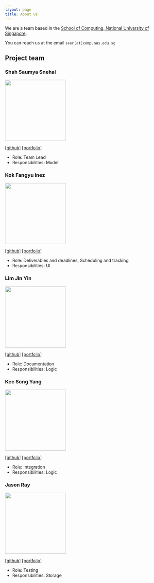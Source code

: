 ```yaml
---
layout: page
title: About Us
---
```


We are a team based in the [School of Computing, National University of Singapore](http://www.comp.nus.edu.sg).

You can reach us at the email `seer[at]comp.nus.edu.sg`

## Project team

### Shah Saumya Snehal

<img src="images/saumyashah.jpeg" width="200px">

[[github](https://github.com/LordSaumya)]
[[portfolio](team/saumyashah.md)]

* Role: Team Lead
* Responsibilities: Model

### Kok Fangyu Inez

<img src="images/inezkok.png" width="200px">

[[github](http://github.com/inezkok)]
[[portfolio](team/inezkok.md)]

* Role: Deliverables and deadlines, Scheduling and tracking
* Responsibilities: UI

### Lim Jin Yin

<img src="images/johndoe.png" width="200px">

[[github](http://github.com/johndoe)] [[portfolio](team/johndoe.md)]

* Role: Documentation
* Responsibilities: Logic

### Kee Song Yang

<img src="images/johndoe.png" width="200px">

[[github](http://github.com/johndoe)]
[[portfolio](team/johndoe.md)]

* Role: Integration
* Responsibilities: Logic

### Jason Ray

<img src="images/johndoe.png" width="200px">

[[github](http://github.com/johndoe)]
[[portfolio](team/johndoe.md)]

* Role: Testing
* Responsibilities: Storage